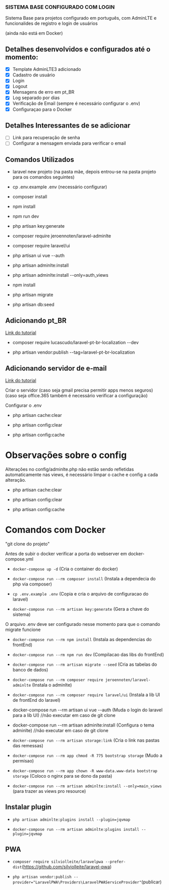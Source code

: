 ### SISTEMA BASE CONFIGURADO COM LOGIN

Sistema Base para projetos configurado em português, com AdminLTE e funcionalides de registro e login de usuários

(ainda não está em Docker)

## Detalhes desenvolvidos e configurados até o momento:

- [x] Template AdminLTE3 adicionado
- [x] Cadastro de usuário
- [x] Login
- [x] Logout
- [x] Mensagens de erro em pt_BR
- [x] Log separado por dias
- [x] Verificação de Email (sempre é necessário configurar o .env)
- [x] Configuraçao para o Docker

## Detalhes Interessantes de se adicionar

- [ ] Link para recuperação de senha
- [ ] Configurar a mensagem enviada para verificar o email

## Comandos Utilizados

- laravel new projeto 
(na pasta mãe, depois entrou-se na pasta projeto para os comandos seguintes)

- cp .env.example .env (necessário configurar)

- composer install

- npm install

- npm run dev

- php artisan key:generate

- composer require jeroennoten/laravel-adminlte

- composer require laravel/ui

- php artisan ui vue --auth 

- php artisan adminlte:install

- php artisan adminlte:install --only=auth_views 

- npm install

- php artisan migrate

- php artisan db:seed

## Adicionando pt_BR

[Link do tutorial](https://github.com/lucascudo/laravel-pt-BR-localization)

- composer require lucascudo/laravel-pt-br-localization --dev

- php artisan vendor:publish --tag=laravel-pt-br-localization

## Adicionando servidor de e-mail

[Link do tutorial](https://laravel.com/docs/7.x/verification)

Criar o servidor (caso seja gmail precisa permitir apps menos seguros)
(caso seja office.365 também é necessário verificar a configuração)

Configurar o .env

- php artisan cache:clear

- php artisan config:clear

- php artisan config:cache

# Observações sobre o config

Alterações no config/adminlte.php não estão sendo refletidas automaticamente nas views, é necessário limpar o cache e config a cada alteração.

- php artisan cache:clear

- php artisan config:clear

- php artisan config:cache

# Comandos com Docker

"git clone do projeto"

Antes de subir o docker verificar a porta do webserver em docker-compose.yml

- `docker-compose up -d` (Cria o container do docker)


- `docker-compose run --rm composer install` (Instala a dependecia do php via composer)

- `cp .env.example .env` (Copia e cria o arquivo de configuracao do laravel)
- `docker-compose run --rm artisan key:generate` (Gera a chave do sistema)

O arquivo .env deve ser configurado nesse momento para que o comando migrate funcione

- `docker-compose run --rm npm install` (Instala as dependencias do frontEnd)
- `docker-compose run --rm npm run dev` (Compilacao das libs do frontEnd)

- `docker-compose run --rm artisan migrate --seed` (Cria as tabelas do banco de dados)


- `docker-compose run --rm composer require jeroennoten/laravel-adminlte` (Instala o adminlte)
- `docker-compose run --rm composer require laravel/ui` (Instala a lib UI de frontEnd do laravel)

- docker-compose run --rm artisan ui vue --auth (Muda o login do laravel para a lib UI) //não executar em caso de git clone
- docker-compose run --rm artisan adminlte:install (Configura o tema adminlte) //não executar em caso de git clone

- `docker-compose run --rm artisan storage:link` (Cria o link nas pastas das remessas)

- `docker-compose run --rm app chmod -R 775 bootstrap storage` (Mudo a permisao)
- `docker-compose run --rm app chown -R www-data.www-data bootstrap storage` (Coloco o nginx para se dono da pasta)

- `docker-compose run --rm artisan adminlte:install --only=main_views` (para trazer as views pro resource)

## Instalar plugin

- `php artisan adminlte:plugins install --plugin=jqvmap`

- `docker-compose run --rm artisan adminlte:plugins install --plugin=jqvmap`

## PWA

- `composer require silviolleite/laravelpwa --prefer-dist`(https://github.com/silviolleite/laravel-pwa)

- `php artisan vendor:publish --provider="LaravelPWA\Providers\LaravelPWAServiceProvider"`(publicar)